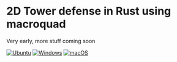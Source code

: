 # 2D Tower defense in Rust using macroquad
Very early, more stuff coming soon

[![Ubuntu](https://github.com/kraxarn/opentd/actions/workflows/linux.yml/badge.svg)](https://github.com/kraxarn/opentd/actions/workflows/linux.yml)
[![Windows](https://github.com/kraxarn/opentd/actions/workflows/windows.yml/badge.svg)](https://github.com/kraxarn/opentd/actions/workflows/windows.yml)
[![macOS](https://github.com/kraxarn/opentd/actions/workflows/macos.yml/badge.svg)](https://github.com/kraxarn/opentd/actions/workflows/macos.yml)